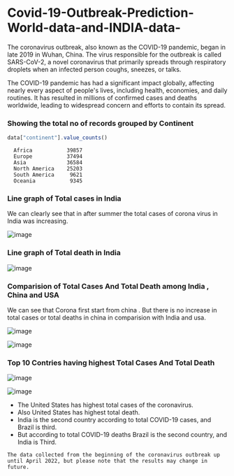 # Covid-19-Outbreak-Prediction-World-data-and-INDIA-data-

The coronavirus outbreak, also known as the COVID-19 pandemic, began in late 2019 in Wuhan, China. The virus responsible for the outbreak is called SARS-CoV-2, a novel coronavirus that primarily spreads through respiratory droplets when an infected person coughs, sneezes, or talks.

The COVID-19 pandemic has had a significant impact globally, affecting nearly every aspect of people's lives, including health, economies, and daily routines. It has resulted in millions of confirmed cases and deaths worldwide, leading to widespread concern and efforts to contain its spread.

### Showing the total no of records grouped by Continent
```js 
data["continent"].value_counts()
```
      Africa           39857
      Europe           37494
      Asia             36584
      North America    25203
      South America     9621
      Oceania           9345

### Line graph of Total cases in India
We can clearly see that in after summer the total cases of corona virus in India was increasing.

![image](https://github.com/asbpintu/Covid-19-Outbreak-Prediction-World-data-and-INDIA-data-/assets/77091963/858eb982-6f53-4dff-8865-fa2f1d9470a0)

### Line graph of Total death in India

![image](https://github.com/asbpintu/Covid-19-Outbreak-Prediction-World-data-and-INDIA-data-/assets/77091963/49428b73-7ce4-4272-a4b0-2425effe8ba7)

### Comparision of Total Cases And Total Death among India , China and USA

We can see that Corona first start from china . But there is no increase in total cases or total deaths in china in comparision with India and usa.

![image](https://github.com/asbpintu/Covid-19-Outbreak-Prediction-World-data-and-INDIA-data-/assets/77091963/d099ad11-8122-45d2-ba55-88c95c74b37f)

![image](https://github.com/asbpintu/Covid-19-Outbreak-Prediction-World-data-and-INDIA-data-/assets/77091963/431d3a46-0712-457f-bc25-b404e49993e9)

### Top 10 Contries having highest Total Cases And Total Death

![image](https://github.com/asbpintu/Covid-19-Outbreak-Prediction-World-data-and-INDIA-data-/assets/77091963/df3bedb0-4109-4c89-b4e8-6d4146047af7)

![image](https://github.com/asbpintu/Covid-19-Outbreak-Prediction-World-data-and-INDIA-data-/assets/77091963/5cfc61c0-44d5-496d-8988-f238d354dcf8)

* The United States has highest total cases of the coronavirus.
* Also United States has highest total death.
* India is the second country according to total COVID-19 cases, and Brazil is third.
* But according to total COVID-19 deaths Brazil is the second country, and India is Third.







`The data collected from the beginning of the coronavirus outbreak up until April 2022, but please note that the results may change in future.`

